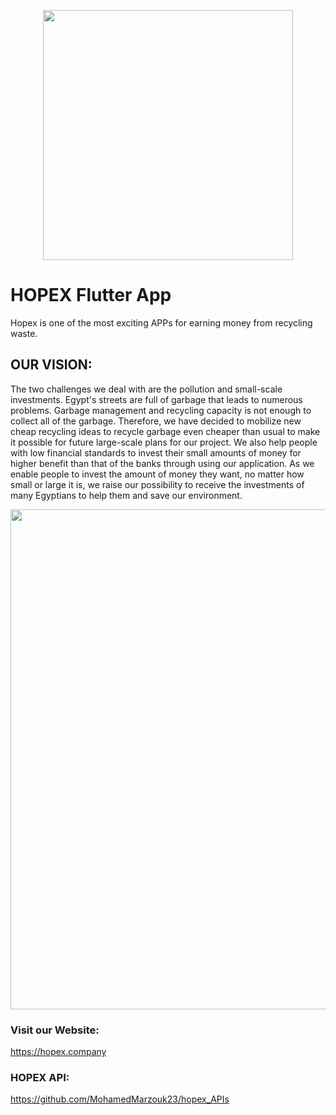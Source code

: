 <p align="center"><img src="https://i.ibb.co/HTKf1BR/logo.png" width="400"></p>

# HOPEX Flutter App
Hopex is one of the most exciting APPs for earning money from recycling waste.

## OUR VISION:
The two challenges we deal with are the pollution and small-scale investments. Egypt's streets are full of garbage that leads to numerous problems. Garbage management and recycling capacity is not enough to collect all of the garbage. Therefore, we have decided to mobilize new cheap recycling ideas to recycle garbage even cheaper than usual to make it possible for future large-scale plans for our project. We also help people with low financial standards to invest their small amounts of money for higher benefit than that of the banks through using our application. As we enable people to invest the amount of money they want, no matter how small or large it is, we raise our possibility to receive the investments of many Egyptians to help them and save our environment.

<p align="center"><img src="https://i.ibb.co/pwT1J0V/hopex-app-1.png" width="800"></p>

### Visit our Website:
https://hopex.company

### HOPEX API:
https://github.com/MohamedMarzouk23/hopex_APIs
